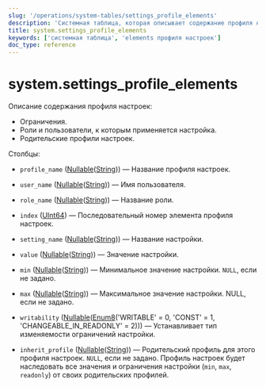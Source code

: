 ```yaml
---
slug: '/operations/system-tables/settings_profile_elements'
description: 'Системная таблица, которая описывает содержание профиля настроек:'
title: system.settings_profile_elements
keywords: ['системная таблица', 'elements профиля настроек']
doc_type: reference
---
```

# system.settings_profile_elements

Описание содержания профиля настроек:

- Ограничения.
- Роли и пользователи, к которым применяется настройка.
- Родительские профили настроек.

Столбцы:
- `profile_name` ([Nullable](../../sql-reference/data-types/nullable.md)([String](../../sql-reference/data-types/string.md))) — Название профиля настроек.

- `user_name` ([Nullable](../../sql-reference/data-types/nullable.md)([String](../../sql-reference/data-types/string.md))) — Имя пользователя.

- `role_name` ([Nullable](../../sql-reference/data-types/nullable.md)([String](../../sql-reference/data-types/string.md))) — Название роли.

- `index` ([UInt64](../../sql-reference/data-types/int-uint.md)) — Последовательный номер элемента профиля настроек.

- `setting_name` ([Nullable](../../sql-reference/data-types/nullable.md)([String](../../sql-reference/data-types/string.md))) — Название настройки.

- `value` ([Nullable](../../sql-reference/data-types/nullable.md)([String](../../sql-reference/data-types/string.md))) — Значение настройки.

- `min` ([Nullable](../../sql-reference/data-types/nullable.md)([String](../../sql-reference/data-types/string.md))) — Минимальное значение настройки. `NULL`, если не задано.

- `max` ([Nullable](../../sql-reference/data-types/nullable.md)([String](../../sql-reference/data-types/string.md))) — Максимальное значение настройки. NULL, если не задано.

- `writability` ([Nullable](../../sql-reference/data-types/nullable.md)([Enum8](../../sql-reference/data-types/enum.md)('WRITABLE' = 0, 'CONST' = 1, 'CHANGEABLE_IN_READONLY' = 2))) — Устанавливает тип изменяемости ограничений настройки.

- `inherit_profile` ([Nullable](../../sql-reference/data-types/nullable.md)([String](../../sql-reference/data-types/string.md))) — Родительский профиль для этого профиля настроек. `NULL`, если не задано. Профиль настроек будет наследовать все значения и ограничения настройки (`min`, `max`, `readonly`) от своих родительских профилей.